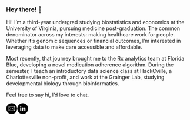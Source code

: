 ### Hey there! 👋

<p><p> Hi! I’m a third-year undergrad studying biostatistics and economics at the University of Virginia, pursuing medicine post-graduation. The common denominator across my interests: making healthcare work for people. Whether it’s genomic sequences or financial outcomes, I’m interested in leveraging data to make care accessible and affordable.</p>

<p> Most recently, that journey brought me to the Rx analytics team at Florida Blue, developing a novel medication adherence algorithm. During the semester, I teach an introductory data science class at HackCville, a Charlottesville non-profit, and work at the Grainger Lab, studying developmental biology through bioinformatics. </p>

<p> Feel free to say hi, I’d love to chat.  </p>

<a href="https://www.linkedin.com/in/ishaan-dey/">
  <img align="left" alt="Ishaan Dey | Linkedin" width="30px" src="mail-icon.svg" />
</a> 
<a href="ishaan.dey@virginia.edu">
  <img align="left" alt="Ishaan Dey | Email" width="30px" src="ln-icon.svg" />
</a>

<!--
**ishaandey/ishaandey** is a ✨ _special_ ✨ repository because its `README.md` (this file) appears on your GitHub profile.

Here are some ideas to get you started:

- 🔭 I’m currently working on ...
- 🌱 I’m currently learning ...
- 👯 I’m looking to collaborate on ...
- 🤔 I’m looking for help with ...
- 💬 Ask me about ...
- 📫 How to reach me: ...
- 😄 Pronouns: ...
- ⚡ Fun fact: ...
-->
